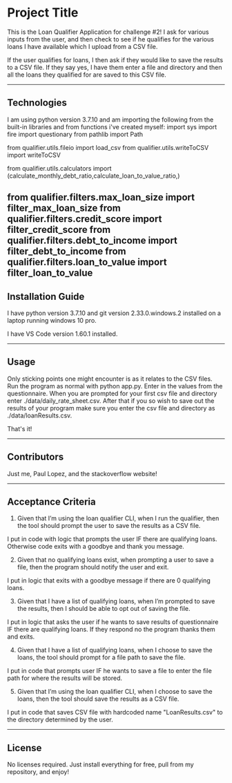 # Project Title

This is the Loan Qualifier Application for challenge #2! I ask for various inputs from the user, and then 
check to see if he qualifies for the various loans I have available which I upload from a CSV file.

If the user qualifies for loans, I then ask if they would like to save the results to a CSV file. If they say yes,
I have them enter a file and directory and then all the loans they qualified for are saved to this CSV file.

---

## Technologies

I am using python version 3.7.10 and am importing the following from the built-in libraries and from functions i've created myself:
import sys
import fire
import questionary
from pathlib import Path

from qualifier.utils.fileio import load_csv
from qualifier.utils.writeToCSV import writeToCSV

from qualifier.utils.calculators import (calculate_monthly_debt_ratio,calculate_loan_to_value_ratio,)

from qualifier.filters.max_loan_size import filter_max_loan_size
from qualifier.filters.credit_score import filter_credit_score
from qualifier.filters.debt_to_income import filter_debt_to_income
from qualifier.filters.loan_to_value import filter_loan_to_value
---

## Installation Guide

I have python version 3.7.10 and git version 2.33.0.windows.2 installed on a laptop running windows 10 pro.

I have VS Code version 1.60.1 installed.


---

## Usage

Only sticking points one might encounter is as it relates to the CSV files.
Run the program as normal with python app.py.  Enter in the values from the questionnaire.
When you are prompted for your first csv file and directory enter ./data/daily_rate_sheet.csv.
After that if you so wish to save out the results of your program make sure you enter
the csv file and directory as ./data/loanResults.csv.

That's it!


---

## Contributors
Just me, Paul Lopez, and the stackoverflow website!


---
## Acceptance Criteria
1) Given that I’m using the loan qualifier CLI, when I run the qualifier, then the tool should prompt the user to save the results as a CSV file. 

I put in code with logic that prompts the user IF there are qualifying loans. Otherwise code exits with a goodbye and thank you message.

2) Given that no qualifying loans exist, when prompting a user to save a file, then the program should notify the user and exit.

I put in logic that exits with a goodbye message if there are 0 qualifying loans.

3) Given that I have a list of qualifying loans, when I’m prompted to save the results, then I should be able to opt out of saving the file. 

I put in logic that asks the user if he wants to save results of questionnaire IF there are qualifying loans.  If they respond no the program thanks them and exits.

4) Given that I have a list of qualifying loans, when I choose to save the loans, the tool should prompt for a file path to save the file. 

I put in code that prompts user IF he wants to save a file to enter the file path for where the results will be stored.

5) Given that I’m using the loan qualifier CLI, when I choose to save the loans, then the tool should save the results as a CSV file.

I put in code that saves CSV file with hardcoded name "LoanResults.csv" to the directory determined by the user.


---

## License
No licenses required. Just install everything for free, pull from my repository, and enjoy!
